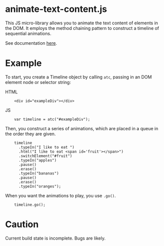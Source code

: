 animate-text-content.js
=======================

This JS micro-library allows you to animate the text content of elements in the DOM. It employs the method chaining pattern to construct a timeline of sequential animations.

See documentation [here](https://github.com/danallison/animate-text-content.js/wiki/API-Reference).

Example
=======

To start, you create a Timeline object by calling `atc`, passing in an DOM element node or selector string:

HTML

        <div id="exampleDiv"></div>
        
JS

        var timeline = atc("#exampleDiv");
        
Then, you construct a series of animations, which are placed in a queue in the order they are given.

        timeline
          .typeIn("I like to eat ")
          .html("I like to eat <span id='fruit'></span>")
          .switchElement("#fruit")
          .typeIn("apples")
          .pause()
          .erase()
          .typeIn("bananas")
          .pause()
          .erase()
          .typeIn("oranges");
          
When you want the animations to play, you use `.go()`. 

        timeline.go();

Caution
=======
Current build state is incomplete. Bugs are likely.